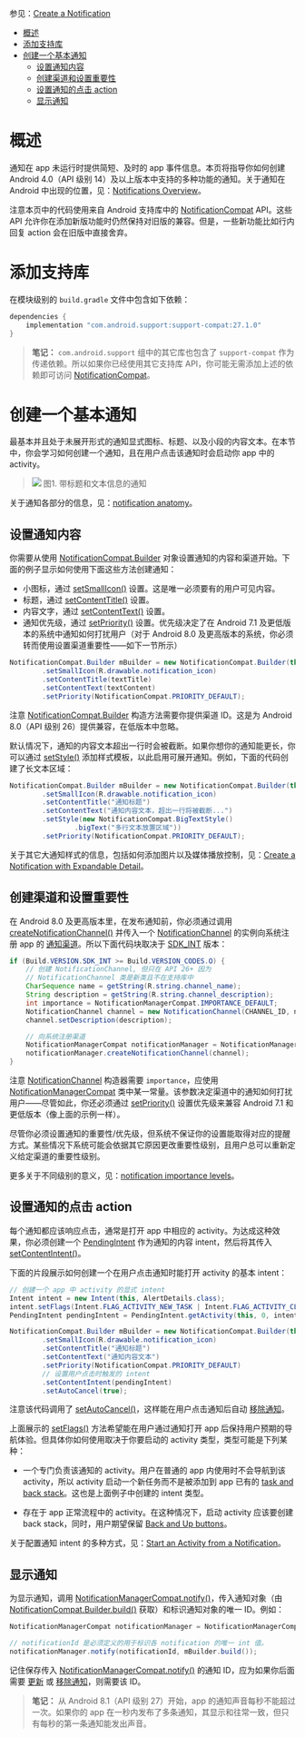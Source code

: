 参见：[Create a Notification](https://developer.android.com/training/notify-user/build-notification.html)

- [概述](#%E6%A6%82%E8%BF%B0)
- [添加支持库](#%E6%B7%BB%E5%8A%A0%E6%94%AF%E6%8C%81%E5%BA%93)
- [创建一个基本通知](#%E5%88%9B%E5%BB%BA%E4%B8%80%E4%B8%AA%E5%9F%BA%E6%9C%AC%E9%80%9A%E7%9F%A5)
    - [设置通知内容](#%E8%AE%BE%E7%BD%AE%E9%80%9A%E7%9F%A5%E5%86%85%E5%AE%B9)
    - [创建渠道和设置重要性](#%E5%88%9B%E5%BB%BA%E6%B8%A0%E9%81%93%E5%92%8C%E8%AE%BE%E7%BD%AE%E9%87%8D%E8%A6%81%E6%80%A7)
    - [设置通知的点击 action](#%E8%AE%BE%E7%BD%AE%E9%80%9A%E7%9F%A5%E7%9A%84%E7%82%B9%E5%87%BB-action)
    - [显示通知](#%E6%98%BE%E7%A4%BA%E9%80%9A%E7%9F%A5)

# 概述

通知在 app 未运行时提供简短、及时的 app 事件信息。本页将指导你如何创建 Android 4.0（API 级别 14）及以上版本中支持的多种功能的通知。关于通知在 Android 中出现的位置，见：[Notifications Overview](https://developer.android.com/guide/topics/ui/notifiers/notifications.html)。

注意本页中的代码使用来自 Android 支持库中的 [NotificationCompat](https://developer.android.com/reference/android/support/v4/app/NotificationCompat.html) API。这些 API 允许你在添加新版功能时仍然保持对旧版的兼容。但是，一些新功能比如行内回复 action 会在旧版中直接舍弃。

# 添加支持库

在模块级别的 `build.gradle` 文件中包含如下依赖：

```gradle
dependencies {
    implementation "com.android.support:support-compat:27.1.0"
}
```

> **笔记：** `com.android.support` 组中的其它库也包含了 `support-compat` 作为传递依赖。所以如果你已经使用其它支持库 API，你可能无需添加上述的依赖即可访问 [NotificationCompat](https://developer.android.com/reference/android/support/v4/app/NotificationCompat.html)。

# 创建一个基本通知

最基本并且处于未展开形式的通知显式图标、标题、以及小段的内容文本。在本节中，你会学习如何创建一个通知，且在用户点击该通知时会启动你 app 中的 activity。

> ![](https://developer.android.com/images/ui/notifications/notification-basic_2x.png)
> 图1. 带标题和文本信息的通知

关于通知各部分的信息，见：[notification anatomy](https://developer.android.com/guide/topics/ui/notifiers/notifications.html#Templates)。

## 设置通知内容

你需要从使用 [NotificationCompat.Builder](https://developer.android.com/reference/android/support/v4/app/NotificationCompat.Builder.html) 对象设置通知的内容和渠道开始。下面的例子显示如何使用下面这些方法创建通知：

- 小图标，通过 [setSmallIcon()](https://developer.android.com/reference/android/support/v4/app/NotificationCompat.Builder.html#setSmallIcon(int)) 设置。这是唯一必须要有的用户可见内容。
- 标题，通过 [setContentTitle()](https://developer.android.com/reference/android/support/v4/app/NotificationCompat.Builder.html#setContentTitle(java.lang.CharSequence)) 设置。
- 内容文字，通过 [setContentText()](https://developer.android.com/reference/android/support/v4/app/NotificationCompat.Builder.html#setContentText(java.lang.CharSequence)) 设置。
- 通知优先级，通过 [setPriority()](https://developer.android.com/reference/android/support/v4/app/NotificationCompat.Builder.html#setPriority(int)) 设置。优先级决定了在 Android 7.1 及更低版本的系统中通知如何打扰用户（对于 Android 8.0 及更高版本的系统，你必须转而使用设置渠道重要性——如下一节所示）

```java
NotificationCompat.Builder mBuilder = new NotificationCompat.Builder(this, CHANNEL_ID)
        .setSmallIcon(R.drawable.notification_icon)
        .setContentTitle(textTitle)
        .setContentText(textContent)
        .setPriority(NotificationCompat.PRIORITY_DEFAULT);
```

注意 [NotificationCompat.Builder](https://developer.android.com/reference/android/support/v4/app/NotificationCompat.Builder.html) 构造方法需要你提供渠道 ID。这是为 Android 8.0（API 级别 26）提供兼容，在低版本中忽略。

默认情况下，通知的内容文本超出一行时会被截断。如果你想你的通知能更长，你可以通过 [setStyle()](https://developer.android.com/reference/android/support/v4/app/NotificationCompat.Builder.html#setStyle(android.support.v4.app.NotificationCompat.Style)) 添加样式模板，以此启用可展开通知。例如，下面的代码创建了长文本区域：

```java
NotificationCompat.Builder mBuilder = new NotificationCompat.Builder(this, CHANNEL_ID)
        .setSmallIcon(R.drawable.notification_icon)
        .setContentTitle("通知标题")
        .setContentText("通知内容文本，超出一行将被截断...")
        .setStyle(new NotificationCompat.BigTextStyle()
                .bigText("多行文本放置区域"))
        .setPriority(NotificationCompat.PRIORITY_DEFAULT);
```

关于其它大通知样式的信息，包括如何添加图片以及媒体播放控制，见：[Create a Notification with Expandable Detail](https://developer.android.com/training/notify-user/expanded.html)。

## 创建渠道和设置重要性

在 Android 8.0 及更高版本里，在发布通知前，你必须通过调用 [createNotificationChannel()](https://developer.android.com/reference/android/app/NotificationManager.html#createNotificationChannel(android.app.NotificationChannel)) 并传入一个 [NotificationChannel](https://developer.android.com/reference/android/app/NotificationChannel.html) 的实例向系统注册 app 的 [通知渠道](https://developer.android.com/training/notify-user/channels.html)。所以下面代码块取决于 [SDK_INT](https://developer.android.com/reference/android/os/Build.VERSION.html#SDK_INT) 版本：

```java
if (Build.VERSION.SDK_INT >= Build.VERSION_CODES.O) {
    // 创建 NotificationChannel, 但只在 API 26+ 因为
    // NotificationChannel 类是新类且不在支持库中
    CharSequence name = getString(R.string.channel_name);
    String description = getString(R.string.channel_description);
    int importance = NotificationManagerCompat.IMPORTANCE_DEFAULT;
    NotificationChannel channel = new NotificationChannel(CHANNEL_ID, name, importance);
    channel.setDescription(description);

    // 向系统注册渠道
    NotificationManagerCompat notificationManager = NotificationManagerCompat.from(this);
    notificationManager.createNotificationChannel(channel);
}
```

注意 [NotificationChannel](https://developer.android.com/reference/android/app/NotificationChannel.html) 构造器需要 `importance`，应使用 [NotificationManagerCompat](https://developer.android.com/reference/android/support/v4/app/NotificationManagerCompat.html) 类中某一常量。该参数决定渠道中的通知如何打扰用户——尽管如此，你还必须通过 [setPriority()](https://developer.android.com/reference/android/support/v4/app/NotificationCompat.Builder.html#setPriority(int)) 设置优先级来兼容 Android 7.1 和更低版本（像上面的示例一样）。

尽管你必须设置通知的重要性/优先级，但系统不保证你的设置能取得对应的提醒方式。某些情况下系统可能会依据其它原因更改重要性级别，且用户总可以重新定义给定渠道的重要性级别。

更多关于不同级别的意义，见：[notification importance levels](https://developer.android.com/training/notify-user/channels.html#importance)。

## 设置通知的点击 action

每个通知都应该响应点击，通常是打开 app 中相应的 activity。为达成这种效果，你必须创建一个 [PendingIntent](https://developer.android.com/reference/android/app/PendingIntent.html) 作为通知的内容 intent，然后将其传入 [setContentIntent()](https://developer.android.com/reference/android/support/v4/app/NotificationCompat.Builder.html#setContentIntent(android.app.PendingIntent))。

下面的片段展示如何创建一个在用户点击通知时能打开 activity 的基本 intent：

```java
// 创建一个 app 中 activity 的显式 intent
Intent intent = new Intent(this, AlertDetails.class);
intent.setFlags(Intent.FLAG_ACTIVITY_NEW_TASK | Intent.FLAG_ACTIVITY_CLEAR_TASK);
PendingIntent pendingIntent = PendingIntent.getActivity(this, 0, intent, 0);

NotificationCompat.Builder mBuilder = new NotificationCompat.Builder(this, CHANNEL_ID)
        .setSmallIcon(R.drawable.notification_icon)
        .setContentTitle("通知标题")
        .setContentText("通知内容文本")
        .setPriority(NotificationCompat.PRIORITY_DEFAULT)
        // 设置用户点击时触发的 intent
        .setContentIntent(pendingIntent)
        .setAutoCancel(true);
```

注意该代码调用了 [setAutoCancel()](https://developer.android.com/reference/android/support/v4/app/NotificationCompat.Builder.html#setAutoCancel(boolean))，这样能在用户点击通知后自动 [移除通知](https://developer.android.com/training/notify-user/build-notification.html#Removing)。

上面展示的 [setFlags()](https://developer.android.com/reference/android/content/Intent.html#setFlags(int)) 方法希望能在用户通过通知打开 app 后保持用户预期的导航体验。但具体你如何使用取决于你要启动的 activity 类型，类型可能是下列某种：

- 一个专门负责该通知的 activity。用户在普通的 app 内使用时不会导航到该 activity，所以 activity 启动一个新任务而不是被添加到 app 已有的 [task and back stack](https://developer.android.com/guide/components/activities/tasks-and-back-stack.html)。这也是上面例子中创建的 intent 类型。

- 存在于 app 正常流程中的 activity。在这种情况下，启动 activity 应该要创建 back stack，同时，用户期望保留 [Back and Up buttons](https://developer.android.com/design/patterns/navigation.html)。

关于配置通知 intent 的多种方式，见：[Start an Activity from a Notification](https://developer.android.com/training/notify-user/navigation.html)。

## 显示通知

为显示通知，调用 [NotificationManagerCompat.notify()](https://developer.android.com/reference/java/lang/Object.html#notify())，传入通知对象（由 [NotificationCompat.Builder.build()](https://developer.android.com/reference/android/support/v4/app/NotificationCompat.Builder.html#build()) 获取）和标识通知对象的唯一 ID。例如：

```java
NotificationManagerCompat notificationManager = NotificationManagerCompat.from(this);

// notificationId 是必须定义的用于标识各 notification 的唯一 int 值。
notificationManager.notify(notificationId, mBuilder.build());
```

记住保存传入 [NotificationManagerCompat.notify()](https://developer.android.com/reference/java/lang/Object.html#notify()) 的通知 ID，应为如果你后面需要 [更新](https://developer.android.com/training/notify-user/build-notification.html#Updating) 或 [移除通知](https://developer.android.com/training/notify-user/build-notification.html#Removing)，则需要该 ID。

> **笔记：** 从 Android 8.1（API 级别 27）开始，app 的通知声音每秒不能超过一次。如果你的 app 在一秒内发布了多条通知，其显示和往常一致，但只有每秒的第一条通知能发出声音。




